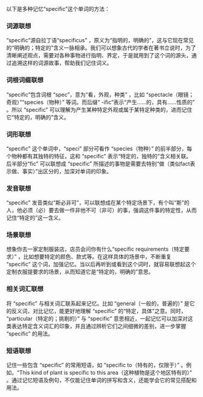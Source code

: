 以下是多种记忆“specific”这个单词的方法：

### 词源联想
“specific”源自拉丁语“specificus” ，原义为“指明的，明确的”，这与它现在常见的“明确的；特定的”含义一脉相承。我们可以想象古代的学者在著书立说时，为了清晰阐述观点，需要对各种事物进行指明、界定，于是就用到了这个词的源头，通过追溯这样的词源故事，帮助我们记住词义。

### 词根词缀联想
“specific”包含词根 “spec”，意为“看，外观，种类” ，比如 “spectacle（眼镜；奇观）”“species（物种）” 等词。而后缀“ -ific”表示“产生……的，具有……性质的” 。所以 “specific” 可以理解为产生某种特定外观或属于某特定种类的，进而记住它“特定的，明确的”含义。 

### 词形联想
“specific” 这个单词中，“speci” 部分可看作 “species（物种）” 的前半部分，每个物种都有其独特的特征，这和 “specific” 表示“特定的，独特的”含义相关联。后半部分“fic” 可以联想成 “specific” 所描述的事物是需要去特别“做（类似fact表示做、事实）”出区分的，加深对单词的印象。 

### 发音联想
“specific” 发音类似“斯必非可”，可以联想成在某个特定场景下，有个叫“斯”的人，他必须（必）要去做一件非他不可（非可）的事，强调这件事的特定性，从而记住“特定的”这一含义。 

### 场景联想
想象你去一家定制服装店，店员会问你有什么“specific requirements（特定要求）” ，比如想要特定的颜色、款式等。在这样具体的场景中，不断重复 “specific” 这个词，加强记忆。当以后再听到或看到这个词时，就容易联想起这个定制衣服提要求的场景，从而知道它是“特定的，明确的”意思。 

### 相关词汇联想
将 “specific” 与相关词汇联系起来记忆。比如 “general（一般的，普遍的）” 是它的反义词，对比记忆，能更好地理解 “specific” 的“特定，具体”之意。同时， “particular（特定的；挑剔的）” 与 “specific” 意思相近，一起记忆可以加深对这类表达特定含义词汇的印象，并且通过辨析它们之间细微的差别，进一步掌握 “specific” 的用法。 

### 短语联想
记住一些包含 “specific” 的常用短语，如 “specific to（特有的，仅限于）” 。例如，“This kind of plant is specific to this area（这种植物是这个地区特有的）” 。通过记忆短语及例句，不仅能记住单词的拼写和含义，还能学会它的常见搭配和用法。 
